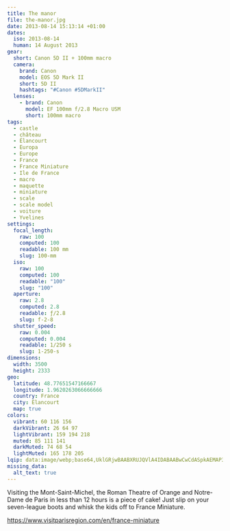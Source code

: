 ```yaml
---
title: The manor
file: the-manor.jpg
date: 2013-08-14 15:13:14 +01:00
dates:
  iso: 2013-08-14
  human: 14 August 2013
gear:
  short: Canon 5D II + 100mm macro
  camera:
    brand: Canon
    model: EOS 5D Mark II
    short: 5D II
    hashtags: "#Canon #5DMarkII"
  lenses:
    - brand: Canon
      model: EF 100mm f/2.8 Macro USM
      short: 100mm macro
tags:
  - castle
  - château
  - Élancourt
  - Europa
  - Europe
  - France
  - France Miniature
  - Ile de France
  - macro
  - maquette
  - miniature
  - scale
  - scale model
  - voiture
  - Yvelines
settings:
  focal_length:
    raw: 100
    computed: 100
    readable: 100 mm
    slug: 100-mm
  iso:
    raw: 100
    computed: 100
    readable: "100"
    slug: "100"
  aperture:
    raw: 2.8
    computed: 2.8
    readable: ƒ/2.8
    slug: f-2-8
  shutter_speed:
    raw: 0.004
    computed: 0.004
    readable: 1/250 s
    slug: 1-250-s
dimensions:
  width: 3500
  height: 2333
geo:
  latitude: 48.77651547166667
  longitude: 1.9620263066666666
  country: France
  city: Élancourt
  map: true
colors:
  vibrant: 60 116 156
  darkVibrant: 26 64 97
  lightVibrant: 159 194 218
  muted: 85 111 141
  darkMuted: 74 68 54
  lightMuted: 165 178 205
lqip: data:image/webp;base64,UklGRjwBAABXRUJQVlA4IDABAABwCwCdASpkAEMAP3Gu0Fw0rrUyKhdKqqAuCWUGe9VTdT21YLHtadU9mP6wtiCznvun1xv8lYJ+1ZpMRbHi9sXIwfTCPCp5nRAC0vPod0dEdYXMgTQqHSlMDXCvyJ5NMDiEKLHAAP7usyC9KfyPSQxeqcgFyFkuk2e9gqF32hfyh+BJoPgeicv0acvoBhb49cCOll4w1ZHH6jklR/KB00iEXdW31Fq4tQBchYyAjB5HH3BHh676a5wKPKuu3SZgH1Ux8TCG6mThUOnxk++lLCxAQU/yjB5Q/wpGH6XJKesyeiTjYMMg6EA7HCzPvqDngwQpKMZT1PZx+eVy3r/64cFprSLLlpbQZ65pzGpS+5HNkK/B+fs3rewzXxnQ6kBkrj/fdFYJBEzKq7Zq22XqAAAA
missing_data:
  alt_text: true
---
```


Visiting the Mont-Saint-Michel, the Roman Theatre of Orange and Notre-Dame de Paris in less than 12 hours is a piece of cake! Just slip on your seven-league boots and whisk the kids off to France Miniature.

https://www.visitparisregion.com/en/france-miniature
